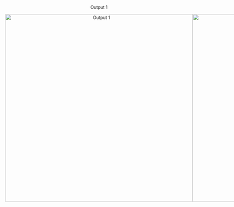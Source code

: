 

<div style="display: flex; justify-content: space-between;">

  <div style="flex: 1; text-align: center;">
    <p>Output 1</p>
    <img src="https://github.com/user-attachments/assets/1c32ff17-669a-47bd-8af7-e4cdc24dd7ed" alt="Output 1" style="width: 600px; height: auto;">
    
    
  </div>

  <div style="flex: 1; text-align: center;">
    <p>Responsive Page</p>
    <img src="https://github.com/user-attachments/assets/498de600-afc2-4108-b6f8-966bb9f5a9b5" alt="Responsive Page" style="width: 600px; height: auto;">
    
  </div>

</div>
